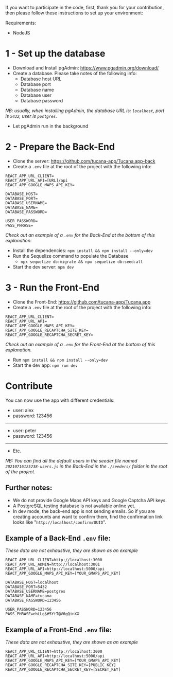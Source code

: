 If you want to participate in the code, first, thank you for your contribution, then please follow these instructions to set up your environment:

Requirements:

- NodeJS

# 1 - Set up the database

- Download and Install pgAdmin: https://www.pgadmin.org/download/
- Create a database. Please take notes of the following info:
  - Database host URL
  - Database port
  - Database name
  - Database user
  - Database password

_NB: usually, when installing pgAdmin, the database URL is: `localhost`, port is `5432`, user is `postgres`._

- Let pgAdmin run in the background

# 2 - Prepare the Back-End

- Clone the server: https://github.com/tucana-app/Tucana.app-back
- Create a `.env` file at the root of the project with the following info:

```
REACT_APP_URL_CLIENT=
REACT_APP_URL_API=[URL]/api
REACT_APP_GOOGLE_MAPS_API_KEY=

DATABASE_HOST=
DATABASE_PORT=
DATABASE_USERNAME=
DATABASE_NAME=
DATABASE_PASSWORD=

USER_PASSWORD=
PASS_PHRASE=
```

_Check out an example of a `.env` for the Back-End at the bottom of this explanation._

- Install the dependencies: `npm install && npm install --only=dev`
- Run the Sequelize command to populate the Database
  - `npx sequelize db:migrate && npx sequelize db:seed:all`
- Start the dev server: `npm dev`

# 3 - Run the Front-End

- Clone the Front-End: https://github.com/tucana-app/Tucana.app
- Create a `.env` file at the root of the project with the following info:

```
REACT_APP_URL_CLIENT=
REACT_APP_URL_API=
REACT_APP_GOOGLE_MAPS_API_KEY=
REACT_APP_GOOGLE_RECAPTCHA_SITE_KEY=
REACT_APP_GOOGLE_RECAPTCHA_SECRET_KEY=
```

_Check out an example of a `.env` for the Front-End at the bottom of this explanation._

- Run `npm install && npm install --only=dev`
- Start the dev app: `npm run dev`

# Contribute

You can now use the app with different credentials:

- user: alex
- password: 123456

---

- user: peter
- password: 123456

---

- Etc.

_NB: You can find all the default users in the seeder file named `20210716125238-users.js` in the Back-End in the `./seeders/` folder in the root of the project._

## Further notes:

- We do not provide Google Maps API keys and Google Captcha API keys.
- A PostgreSQL testing database is not available online yet.
- In dev mode, the back-end app is not sending emails. So if you are creating accounts and want to confirm them, find the confirmation link looks like "`http://localhost/confirm/UUID`".

## Example of a Back-End `.env` file:

_These data are not exhaustive, they are shown as an example_

```
REACT_APP_URL_CLIENT=http://localhost:3000
REACT_APP_URL_ADMIN=http://localhost:3001
REACT_APP_URL_API=http://localhost:5000/api
REACT_APP_GOOGLE_MAPS_API_KEY=[YOUR_GMAPS_API_KEY]

DATABASE_HOST=localhost
DATABASE_PORT=5432
DATABASE_USERNAME=postgres
DATABASE_NAME=tucana
DATABASE_PASSWORD=123456

USER_PASSWORD=123456
PASS_PHRASE=ehLLg$#5YtT@V6gQinXX
```

## Example of a Front-End `.env` file:

_These data are not exhaustive, they are shown as an example_

```
REACT_APP_URL_CLIENT=http://localhost:3000
REACT_APP_URL_API=http://localhost:5000/api
REACT_APP_GOOGLE_MAPS_API_KEY=[YOUR_GMAPS_API_KEY]
REACT_APP_GOOGLE_RECAPTCHA_SITE_KEY=[PUBLIC_KEY]
REACT_APP_GOOGLE_RECAPTCHA_SECRET_KEY=[SECRET_KEY]
```
